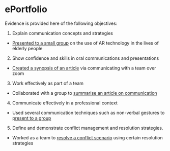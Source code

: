 # ePortfolio
Evidence is provided here of the following objectives:
1. Explain communication concepts and strategies
- [Presented to a small group](Cornel%20Presentation1.mp4) on the use of AR technology in the lives of elderly people
2. Show confidence and skills in oral communications and presentations
- [Created a synopsis of an article](COIT11239%20Mob%20Writing.docx) via communicating with a team over zoom
3. Work effectively as part of a team
- Collaborated with a group to [summarise an article on communication](COIT11239%20Mob%20Writing.docx)
4. Communicate effectively in a professional context
- Used several communication techniques such as non-verbal gestures to [present to a group](Cornel%20Presentation1.mp4)
5. Define and demonstrate conflict management and resolution strategies.
- Worked as a team to [resolve a conflict scenario](Wk4%20Conflict%20Scenario.docx) using certain resolution strategies
